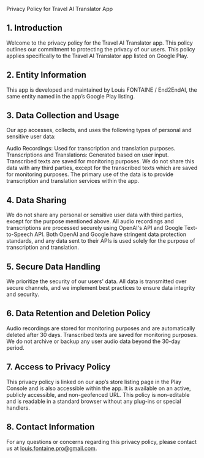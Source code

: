 Privacy Policy for Travel AI Translator App
## 1. Introduction
Welcome to the privacy policy for the Travel AI Translator app. This policy outlines our commitment to protecting the privacy of our users. This policy applies specifically to the Travel AI Translator app listed on Google Play.

## 2. Entity Information
This app is developed and maintained by Louis FONTAINE / End2EndAI, the same entity named in the app’s Google Play listing.

## 3. Data Collection and Usage
Our app accesses, collects, and uses the following types of personal and sensitive user data:

Audio Recordings: Used for transcription and translation purposes.
Transcriptions and Translations: Generated based on user input. Transcribed texts are saved for monitoring purposes.
We do not share this data with any third parties, except for the transcribed texts which are saved for monitoring purposes. The primary use of the data is to provide transcription and translation services within the app.

## 4. Data Sharing
We do not share any personal or sensitive user data with third parties, except for the purpose mentioned above. All audio recordings and transcriptions are processed securely using OpenAI's API and Google Text-to-Speech API. Both OpenAI and Google have stringent data protection standards, and any data sent to their APIs is used solely for the purpose of transcription and translation.

## 5. Secure Data Handling
We prioritize the security of our users' data. All data is transmitted over secure channels, and we implement best practices to ensure data integrity and security.

## 6. Data Retention and Deletion Policy
Audio recordings are stored for monitoring purposes and are automatically deleted after 30 days. Transcribed texts are saved for monitoring purposes. We do not archive or backup any user audio data beyond the 30-day period.

## 7. Access to Privacy Policy
This privacy policy is linked on our app’s store listing page in the Play Console and is also accessible within the app. It is available on an active, publicly accessible, and non-geofenced URL. This policy is non-editable and is readable in a standard browser without any plug-ins or special handlers.

## 8. Contact Information
For any questions or concerns regarding this privacy policy, please contact us at louis.fontaine.pro@gmail.com.

